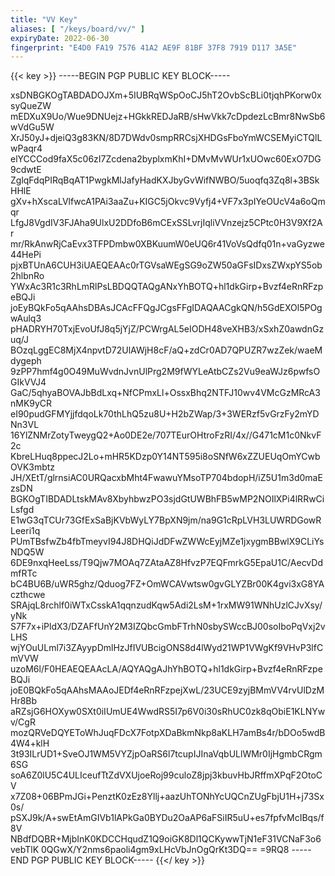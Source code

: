 ```yaml
---
title: "VV Key"
aliases: [ "/keys/board/vv/" ]
expiryDate: 2022-06-30
fingerprint: "E4D0 FA19 7576 41A2 AE9F 81BF 37F8 7919 D117 3A5E"
---
```

{{< key >}}
-----BEGIN PGP PUBLIC KEY BLOCK-----

xsDNBGKOgTABDADOJXm+5IUBRqWSpOoCJ5hT2OvbScBLi0tjqhPKorw0xsyQueZW
mEDXuX9Uo/Wue9DNUejz+HGkkREDJaRB/sHwVkk7cDpdezLcBmr8NwSb6wVdGu5W
XrJ50yJ+djeiQ3g83KN/8D7DWdv0smpRRCsjXHDGsFboYmWCSEMyiCTQlLwPaqr4
elYCCCod9faX5c06zI7Zcdena2byplxmKhI+DMvMvWUr1xUOwc60ExO7DG9cdwtE
ZglqFdqPIRqBqAT1PwgkMlJafyHadKXJbyGvWifNWBO/5uoqfq3Zq8l+3BSkHHlE
gXv+hXscaLVlfwcA1PAi3aaZu+KIGC5jOkvc9Vyfj4+VF7x3pIYeOUcV4a6oQmqr
LfgJ8VgdIV3FJAha9UlxU2DDfoB6mCExSSLvrjIqliVVnzejz5CPtc0H3V9Xf2Ar
mr/RkAnwRjCaEvx3TFPDmbw0XBKuumW0eUQ6r41VoVsQdfq01n+vaGyzwe44HePi
pjxBTUnA6CUH3iUAEQEAAc0rTGVsaWEgSG9oZW50aGFsIDxsZWxpYS5ob2hlbnRo
YWxAc3R1c3RhLmRlPsLBDQQTAQgANxYhBOTQ+hl1dkGirp+Bvzf4eRnRFzpeBQJi
joEyBQkFo5qAAhsDBAsJCAcFFQgJCgsFFgIDAQAACgkQN/h5GdEXOl5POgwAulq3
pHADRYH70TxjEvoUfJ8q5jYjZ/PCWrgAL5eIODH48veXHB3/xSxhZ0awdnGzuq/J
BOzqLggEC8MjX4npvtD72UlAWjH8cF/aQ+zdCr0AD7QPUZR7wzZek/waeMdygeph
9zPP7hmf4g0O49MuWvdnJvnUlPrg2M9fWYLeAtbCZs2Vu9eaWJz6pwfsOGIkVVJ4
GaC/5qhyaBOVAJbBdLxq+NfCPmxLl+OssxBhq2NTFJ10wv4VMcGzMRcA3nMK9yCR
eI90pudGFMYjjfdqoLk70thLhQ5zu8U+H2bZWap/3+3WERzf5vGrzFy2mYDNn3VL
16YlZNMrZotyTweygQ2+Ao0DE2e/707TEurOHtroFzRI/4x//G471cM1c0NkvF2c
KbreLHuq8ppecJ2Lo+mHR5KDzp0Y14NT595i8oSNfW6xZZUEUqOmYCwbOVK3mbtz
JH/XEtT/glrnsiAC0URQacxbMht4FwawuYMsoTP704bdopH/iZ5U1m3d0maEzsDN
BGKOgTIBDADLtskMAv8XbyhbwzPO3sjdGtUWBhFB5wMP2NOIlXPi4lRRwCiLsfgd
E1wG3qTCUr73GfExSaBjKVbWyLY7BpXN9jm/na9G1cRpLVH3LUWRDGowRLeeri1q
PUmTBsfwZb4fbTmeyvI94J8DHQiJdDFwZWWcEyjMZe1jxygmBBwlX9CLiYsNDQ5W
6DE9nxqHeeLss/T9Qjw7MOAq7ZAtaAZ8HfvzP7EQFmrkG5EpaU1C/AecvDdmfRTc
bC4BU6B/uWR5ghz/Qduog7FZ+OmWCAVwtsw0gvGLYZBr00K4gvi3xG8YAczthcwe
SRAjqL8rchlf0iWTxCsskA1qqnzudKqw5Adi2LsM+1rxMW91WNhUzlCJvXsy/yNk
S7F7x+iPldX3/DZAFfUnY2M3IZQbcGmbFTrhN0sbySWccBJ00soIboPqVxj2vLHS
wjYOuULml7i3ZAyypDmlHzJfIVUBcigONS8d4lWyd21WP1VWgKf9VHvP3lfCmVVW
uzoM6l/F0HEAEQEAAcLA/AQYAQgAJhYhBOTQ+hl1dkGirp+Bvzf4eRnRFzpeBQJi
joE0BQkFo5qAAhsMAAoJEDf4eRnRFzpejXwL/23UCE9zyjBMmVV4rvUlDzMHr8Bb
aRZsjG6HOXyw0SXt0iIUmUE4WwdRS5I7p6V0i30sRhUC0zk8qObiE1KLNYwv/CgR
mozQRVeDQYEToWhJuqFDcX7FotpXDaBkmNkp8aKLH7amBs4r/bDOo5wdB4W4+klH
3t93ILrUD1+SveOJ1WM5VYZjpOaRS6l7tcupIJInaVqbULlWMr0IjHgmbCRgm6SG
soA6Z0lU5C4ULIceufTtZdVXUjoeRoj99culoZ8jpj3kbuvHbJRffmXPqF2OtoCV
x7Z08+06BPmJGi+PenztK0zEz8Yllj+aazUhTONhYcUQCnZUgFbjU1H+j73Sx0s/
pSXJ9k/A+swEtAmGIVb1lAPkGa0BYDu2OaAP6aFSiIR5uU+es7fpfvMcIBqs/f8V
NBdfDQBR+MjbInK0KDCCHqudZ1Q9oiGK8Dl1QCKywwTjN1eF31VCNaF3o6vebTlK
0QGwX/Y2nms6paoli4gm9xLHcVbJnOgQrKt3DQ==
=9RQ8
-----END PGP PUBLIC KEY BLOCK-----
{{</ key >}}
